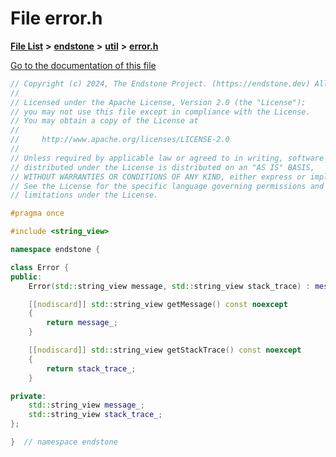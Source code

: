 

# File error.h

[**File List**](files.md) **>** [**endstone**](dir_6cf277b678674f97c7a2b6b3b2447b33.md) **>** [**util**](dir_89b85071337bf933dea6c29b4c6a4410.md) **>** [**error.h**](error_8h.md)

[Go to the documentation of this file](error_8h.md)


```C++
// Copyright (c) 2024, The Endstone Project. (https://endstone.dev) All Rights Reserved.
//
// Licensed under the Apache License, Version 2.0 (the "License");
// you may not use this file except in compliance with the License.
// You may obtain a copy of the License at
//
//     http://www.apache.org/licenses/LICENSE-2.0
//
// Unless required by applicable law or agreed to in writing, software
// distributed under the License is distributed on an "AS IS" BASIS,
// WITHOUT WARRANTIES OR CONDITIONS OF ANY KIND, either express or implied.
// See the License for the specific language governing permissions and
// limitations under the License.

#pragma once

#include <string_view>

namespace endstone {

class Error {
public:
    Error(std::string_view message, std::string_view stack_trace) : message_(message), stack_trace_(stack_trace) {}

    [[nodiscard]] std::string_view getMessage() const noexcept
    {
        return message_;
    }

    [[nodiscard]] std::string_view getStackTrace() const noexcept
    {
        return stack_trace_;
    }

private:
    std::string_view message_;
    std::string_view stack_trace_;
};

}  // namespace endstone
```


